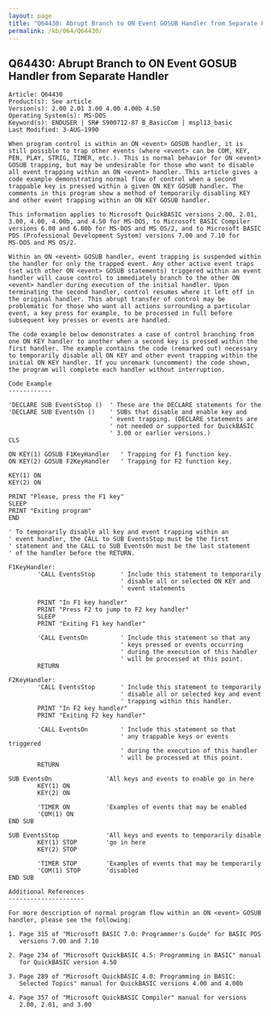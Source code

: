 ```yaml
---
layout: page
title: "Q64430: Abrupt Branch to ON Event GOSUB Handler from Separate Handler"
permalink: /kb/064/Q64430/
---
```


## Q64430: Abrupt Branch to ON Event GOSUB Handler from Separate Handler

	Article: Q64430
	Product(s): See article
	Version(s): 2.00 2.01 3.00 4.00 4.00b 4.50
	Operating System(s): MS-DOS
	Keyword(s): ENDUSER | SR# S900712-87 B_BasicCom | mspl13_basic
	Last Modified: 3-AUG-1990
	
	When program control is within an ON <event> GOSUB handler, it is
	still possible to trap other events (where <event> can be COM, KEY,
	PEN, PLAY, STRIG, TIMER, etc.). This is normal behavior for ON <event>
	GOSUB trapping, but may be undesirable for those who want to disable
	all event trapping within an ON <event> handler. This article gives a
	code example demonstrating normal flow of control when a second
	trappable key is pressed within a given ON KEY GOSUB handler. The
	comments in this program show a method of temporarily disabling KEY
	and other event trapping within an ON KEY GOSUB handler.
	
	This information applies to Microsoft QuickBASIC versions 2.00, 2.01,
	3.00, 4.00, 4.00b, and 4.50 for MS-DOS, to Microsoft BASIC Compiler
	versions 6.00 and 6.00b for MS-DOS and MS OS/2, and to Microsoft BASIC
	PDS (Professional Development System) versions 7.00 and 7.10 for
	MS-DOS and MS OS/2.
	
	Within an ON <event> GOSUB handler, event trapping is suspended within
	the handler for only the trapped event. Any other active event traps
	(set with other ON <event> GOSUB statements) triggered within an event
	handler will cause control to immediately branch to the other ON
	<event> handler during execution of the initial handler. Upon
	terminating the second handler, control resumes where it left off in
	the original handler. This abrupt transfer of control may be
	problematic for those who want all actions surrounding a particular
	event, a key press for example, to be processed in full before
	subsequent key presses or events are handled.
	
	The code example below demonstrates a case of control branching from
	one ON KEY handler to another when a second key is pressed within the
	first handler. The example contains the code (remarked out) necessary
	to temporarily disable all ON KEY and other event trapping within the
	initial ON KEY handler. If you unremark (uncomment) the code shown,
	the program will complete each handler without interruption.
	
	Code Example
	------------
	
	'DECLARE SUB EventsStop ()  ' These are the DECLARE statements for the
	'DECLARE SUB EventsOn ()    ' SUBs that disable and enable key and
	                            ' event trapping. (DECLARE statements are
	                            ' not needed or supported for QuickBASIC
	                            ' 3.00 or earlier versions.)
	CLS
	
	ON KEY(1) GOSUB F1KeyHandler   ' Trapping for F1 function key.
	ON KEY(2) GOSUB F2KeyHandler   ' Trapping for F2 function key.
	
	KEY(1) ON
	KEY(2) ON
	
	PRINT "Please, press the F1 key"
	SLEEP
	PRINT "Exiting program"
	END
	
	' To temporarily disable all key and event trapping within an
	' event handler, the CALL to SUB EventsStop must be the first
	' statement and the CALL to SUB EventsOn must be the last statement
	' of the handler before the RETURN.
	
	F1KeyHandler:
	        'CALL EventsStop       ' Include this statement to temporarily
	                               ' disable all or selected ON KEY and
	                               ' event statements
	
	        PRINT "In F1 key handler"
	        PRINT "Press F2 to jump to F2 key handler"
	        SLEEP
	        PRINT "Exiting F1 key handler"
	
	        'CALL EventsOn         ' Include this statement so that any
	                               ' keys pressed or events occurring
	                               ' during the execution of this handler
	                               ' will be processed at this point.
	        RETURN
	
	F2KeyHandler:
	        'CALL EventsStop       ' Include this statement to temporarily
	                               ' disable all or selected key and event
	                               ' trapping within this handler.
	        PRINT "In F2 key handler"
	        PRINT "Exiting F2 key handler"
	
	        'CALL EventsOn         ' Include this statement so that
	                               ' any trappable keys or events triggered
	                               ' during the execution of this handler
	                               ' will be processed at this point.
	        RETURN
	
	SUB EventsOn               'All keys and events to enable go in here
	        KEY(1) ON
	        KEY(2) ON
	
	        'TIMER ON          'Examples of events that may be enabled
	        'COM(1) ON
	END SUB
	
	SUB EventsStop             'All keys and events to temporarily disable
	        KEY(1) STOP        'go in here
	        KEY(2) STOP
	
	        'TIMER STOP        'Examples of events that may be temporarily
	        'COM(1) STOP       'disabled
	END SUB
	
	Additional References
	---------------------
	
	For more description of normal program flow within an ON <event> GOSUB
	handler, please see the following:
	
	1. Page 315 of "Microsoft BASIC 7.0: Programmer's Guide" for BASIC PDS
	   versions 7.00 and 7.10
	
	2. Page 234 of "Microsoft QuickBASIC 4.5: Programming in BASIC" manual
	   for QuickBASIC version 4.50
	
	3. Page 289 of "Microsoft QuickBASIC 4.0: Programming in BASIC:
	   Selected Topics" manual for QuickBASIC versions 4.00 and 4.00b
	
	4. Page 357 of "Microsoft QuickBASIC Compiler" manual for versions
	   2.00, 2.01, and 3.00
